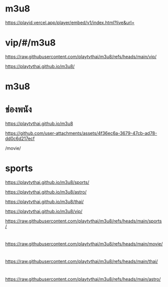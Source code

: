
# m3u8

https://playid.vercel.app/player/embed/v1/index.html?live&url=
# vip/#/m3u8
https://raw.githubusercontent.com/playtvthai/m3u8/refs/heads/main/vip/

https://playtvthai.github.io/m3u8/
# m3u8
# ช่องพนัง
https://playtvthai.github.io/m3u8

https://github.com/user-attachments/assets/4f36ec6a-3679-47cb-ad78-dd0c6d217ecf

/movie/

# sports
https://playtvthai.github.io/m3u8/sports/

https://playtvthai.github.io/m3u8/astro/

https://playtvthai.github.io/m3u8/thai/

https://playtvthai.github.io/m3u8/vip/

https://raw.githubusercontent.com/playtvthai/m3u8/refs/heads/main/sports/

#
https://raw.githubusercontent.com/playtvthai/m3u8/refs/heads/main/movie/

#
https://raw.githubusercontent.com/playtvthai/m3u8/refs/heads/main/thai/

#
https://raw.githubusercontent.com/playtvthai/m3u8/refs/heads/main/astro/
